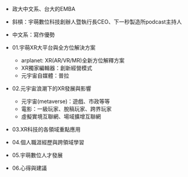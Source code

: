 * 政大中文系、台大的EMBA
* 斜槓：宇萌數位科技創辦人暨執行長CEO、下一秒製造所podcast主持人
* 中文系：寫作優勢


* 01.宇萌XR大平台與全方位解決方案
	* arplanet: XR(AR/VR/MR)全新方位解釋方案
	* XR獨家編輯器：創新經營模式
	* 元宇宙自媒體：普拉
* 02.元宇宙浪潮下的XR發展與影響
	* 元宇宙(metaverse)：遊戲、市政等等
	* 電影：一級玩家、脫稿玩家、跨界玩家
	* 虛擬實境互聯網、場域擴增互聯網
* 03.XR科技的各領域重點應用
* 04.個人職涯經歷與跨領域學習
* 05.宇萌數位人才發展
* 06.心得與建議
